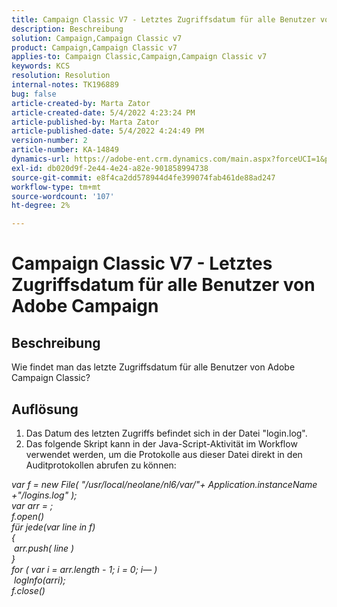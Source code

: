 ```yaml
---
title: Campaign Classic V7 - Letztes Zugriffsdatum für alle Benutzer von Adobe Campaign
description: Beschreibung
solution: Campaign,Campaign Classic v7
product: Campaign,Campaign Classic v7
applies-to: Campaign Classic,Campaign,Campaign Classic v7
keywords: KCS
resolution: Resolution
internal-notes: TK196889
bug: false
article-created-by: Marta Zator
article-created-date: 5/4/2022 4:23:24 PM
article-published-by: Marta Zator
article-published-date: 5/4/2022 4:24:49 PM
version-number: 2
article-number: KA-14849
dynamics-url: https://adobe-ent.crm.dynamics.com/main.aspx?forceUCI=1&pagetype=entityrecord&etn=knowledgearticle&id=83ef7582-c6cb-ec11-a7b5-6045bd00d4f5
exl-id: db020d9f-2e44-4e24-a82e-901858994738
source-git-commit: e8f4ca2dd578944d4fe399074fab461de88ad247
workflow-type: tm+mt
source-wordcount: '107'
ht-degree: 2%

---
```


# Campaign Classic V7 - Letztes Zugriffsdatum für alle Benutzer von Adobe Campaign

## Beschreibung


Wie findet man das letzte Zugriffsdatum für alle Benutzer von Adobe Campaign Classic?


## Auflösung


1. Das Datum des letzten Zugriffs befindet sich in der Datei &quot;login.log&quot;.
2. Das folgende Skript kann in der Java-Script-Aktivität im Workflow verwendet werden, um die Protokolle aus dieser Datei direkt in den Auditprotokollen abrufen zu können:

*var f = new File( &quot;/usr/local/neolane/nl6/var/&quot;+ Application.instanceName +&quot;/logins.log&quot; );
<br>var arr = ;
<br>f.open()
<br>für jede(var line in f)
<br>{
<br> arr.push( line )
<br>}
<br>for ( var i = arr.length - 1; i = 0; i— )
<br> logInfo(arri);
<br>f.close()*
